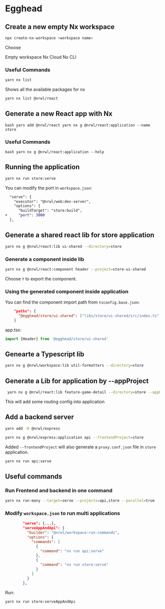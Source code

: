 # Egghead

## Create a new empty Nx workspace

```bash
npx create-nx-workspace <workspace name>
```

Choose

  Empty workspace
  Nx Cloud
  Nx CLI

### Useful Commands

```bash
yarn nx list
```

Shows all the available packages for nx

```bash
yarn nx list @nrwl/react
```

## Generate a new React app with Nx

``bash
yarn add @nrwl/react
yarn nx g @nrwl/react:application --name store
``

### Useful Commands


``bash
yarn nx g @nrwl/react:application --help
``

## Running the application

```bash
yarn nx run store:serve
```

You can modify the port in `workspace.json`:
```diff
  "serve": {
    "executor": "@nrwl/web:dev-server",
    "options": {
      "buildTarget": "store:build",
+     "port": 3000
  },
```

## Generate a shared react lib for store application

```bash
yarn nx g @nrwl/react:lib ui-shared --directory=store
```

### Generate a component inside lib

```bash
yarn nx g @nrwl/react:component header --project=store-ui-shared
```

Choose `Y` to export the component.

### Using the generated component inside application

You can find the component import path from `tsconfig.base.json`:

```json
    "paths": {
      "@egghead/store/ui-shared": ["libs/store/ui-shared/src/index.ts"]
    }
```

app.tsx:

```typescript
import {Header} from '@egghead/store/ui-shared'
```

## Genearte a Typescript lib

```bash
yarn nx g @nrwl/workspace:lib util-formatters --directory=store
```

## Generate a Lib for application by --appProject

```bash
 yarn nx g @nrwl/react:lib feature-game-detail --directory=store --appProject=store
 ```

 This will add some routing config into application

 ## Add a backend server
 
 ```bash
 yarn add -D @nrwl/express
 ```

```bash
yarn nx g @nrwl/express:application api --frontendProject=store
```

Added `--frontendProject` will also generate a `proxy.conf.json` file in `store` application.

```bash
yarn nx run api:serve
```

## Useful commands

### Run Frontend and backend in one command

```bash
yarn nx run-many --target=serve --projects=api,store --parallel=true
```

### Modify `workspace.json` to run multi applications

```json
        "serve": {...},
        "serveAppAndApi": {
          "builder": "@nrwl/workspace:run-commands",
          "options": {
            "commands": [
              {
                "command": "nx run api:serve"
              },
              {
                "command": "nx run store:serve"
              }
            ]
          }
        },
```

Run:

```bash
yarn nx run store:serveAppAndApi
```

